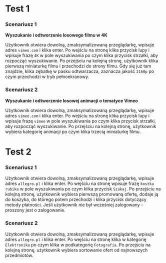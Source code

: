 # Test 1

### Scenariusz 1

**Wyszukanie i odtworzenie losowego filmu w 4K**

Użytkownik otwiera dowolną, zmaksymalizowaną przeglądarkę, wpisuje adres `vimeo.com` i klika enter. Po wejściu na stronę klika przycisk lupy i wpisuje frazę `4K` w pole wyszukiwania po czym klika przycisk strzałki, aby rozpocząć wyszukiwanie. Po przejściu na kolejną stronę, użytkownik klika pierwszą miniaturkę filmu i przechodzi do strony filmu. Gdy się już tam znajdzie, klika zębatkę w pasku odtwarzacza, zaznacza jakość `2160p` po czym przechodzi w tryb pełnoekranowy.

### Scenariusz 2

**Wyszukanie i odtworzenie losowej animacji o tematyce Vimeo**

Użytkownik otwiera dowolną, zmaksymalizowaną przeglądarkę, wpisuje adres `vimeo.com` i klika enter. Po wejściu na stronę klika przycisk lupy i wpisuje frazę `vimeo` w pole wyszukiwania po czym klika przycisk strzałki, aby rozpocząć wyszukiwanie. Po przejściu na kolejną stronę, użytkownik wybiera kategorię animacji po czym klika trzecią miniaturkę filmu.

# Test 2

### Scenariusz 1

Użytkownik otwiera dowolną, zmaksymalizowaną przeglądarkę, wpisuje adres `allegro.pl` i klika enter. Po wejściu na stronę wpisuje frazę `kostka rubika` w pole wyszukiwania po czym klika przycisk `Szukaj`. Po przejściu na kolejną stronę, użytkownik wybiera pierwszą promowaną ofertę, dodaje ją do koszyka, do którego potem przechodzi i klika przycisk dotyczący metody płatności. Jeśli użytkownik nie był wcześniej zalogowany - proszony jest o zalogowanie.

### Scenariusz 2

Użytkownik otwiera dowolną, zmaksymalizowaną przeglądarkę, wpisuje adres `allegro.pl` i klika enter. Po wejściu na stronę klika w kategorię `Elektronika` po czym klika w podkategorię `Fotografia`. Po przejściu na kolejną stronę, użytkownik wybiera sortowanie ofert od najnowszych przedmiotów.

